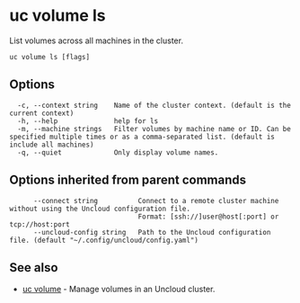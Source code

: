 # uc volume ls

List volumes across all machines in the cluster.

```
uc volume ls [flags]
```

## Options

```
  -c, --context string    Name of the cluster context. (default is the current context)
  -h, --help              help for ls
  -m, --machine strings   Filter volumes by machine name or ID. Can be specified multiple times or as a comma-separated list. (default is include all machines)
  -q, --quiet             Only display volume names.
```

## Options inherited from parent commands

```
      --connect string          Connect to a remote cluster machine without using the Uncloud configuration file.
                                Format: [ssh://]user@host[:port] or tcp://host:port
      --uncloud-config string   Path to the Uncloud configuration file. (default "~/.config/uncloud/config.yaml")
```

## See also

* [uc volume](uc_volume.md)	 - Manage volumes in an Uncloud cluster.

